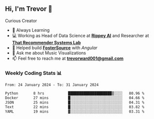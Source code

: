 ## Hi, I'm Trevor 👋

Curious Creator

- 🌱 Always Learning
- 💻 Working as Head of Data Science at [**Rippey AI**](https://rippey.ai/) and Researcher at [**That Recommender Systems Lab**](https://github.com/that-recsys-lab)
- 🔧 Helped build [**FosterSource**](https://github.com/blueprintboulder/f21s22-foster-source.git) with _Angular_
- 💬 Ask me about Music Visualizations
- 📫 Feel free to reach me at **<a href="mailto:trevorward001@gmail.com">trevorward001@gmail.com<a>**

### Weekly Coding Stats 📊
<!--START_SECTION:waka-->

```txt
From: 24 January 2024 - To: 31 January 2024

Python       8 hrs           ████████████████████▒░░░░   80.96 %
Docker       27 mins         █░░░░░░░░░░░░░░░░░░░░░░░░   04.66 %
JSON         25 mins         █░░░░░░░░░░░░░░░░░░░░░░░░   04.31 %
Text         22 mins         █░░░░░░░░░░░░░░░░░░░░░░░░   03.82 %
YAML         19 mins         ▓░░░░░░░░░░░░░░░░░░░░░░░░   03.31 %
```

<!--END_SECTION:waka-->

<!--

Here are some ideas to get you started:

- 🔭 I’m currently working on (way to add branches committed on)
- 🌱 I’m currently learning Web Frameworks and Machine Learning! (Lisp, JS (react & angular), Python, and __)
- 💬 Ask me about ...
- 📫 How to reach me: 
- 😄 Pronouns: He/Him/His
- ⚡ Fun fact: ...

that-recsys-lab
-->

